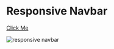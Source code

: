# Responsive Navbar
[Click Me](https://kaplanh.github.io/Responsive-Navbar/)

![responsive navbar](https://github.com/kaplanh/dekstop_mobil-nav/assets/101884444/5d080e90-714b-4678-b165-1e487a2dd2e2)
